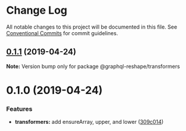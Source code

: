 # Change Log

All notable changes to this project will be documented in this file.
See [Conventional Commits](https://conventionalcommits.org) for commit guidelines.

## [0.1.1](https://github.com/zieka/graphql-reshape/compare/@graphql-reshape/transformers@0.1.0...@graphql-reshape/transformers@0.1.1) (2019-04-24)

**Note:** Version bump only for package @graphql-reshape/transformers





# 0.1.0 (2019-04-24)


### Features

* **transformers:** add ensureArray, upper, and lower ([309c014](https://github.com/zieka/graphql-reshape/commit/309c014))
